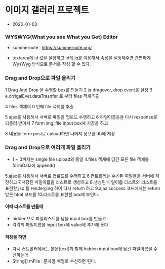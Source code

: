 # 이미지 갤러리 프로젝트
* 2020-01-03

### WYSWYG(What you see What you Get) Editor
* summernote : https://summernote.org/

* textarea에 id 값을 설정하고 id에 jq를 이용해서 속성을 설정해주면 간편하게 WysWyg 방식으로 문서를 작성 할 수 있다.


### Drag and Drop으로 파일 올리기
1 Drag And Drop 을 수행할 box를 만들기
2 jq dragover, drop event를 설정
3 e.orrigalEvet.dataTrasnfer 로 부터 files 객체추출

4 files 객체의 0 번째 file 객체를 추출

5 ajax를 사용해서 서버로 파일을 업로드 수행하고
6 파일이름등을 다시 response로 되돌려 받아서
7 form img_file input box에 저장을 하고

8 내용을 form post로 upload하면 나머지 정보를 db에 저장

### Drag and Drop으로 여러개 파일 올리기
* 1 ~ 3까지는 single file upload와 동일
4.files 객체에 담긴 모든 file 객체를 formData에 append()

5.ajax를 사용해서 서버로 업로드를 수행하고
6.컨트롤러는 수신된 파일들을 서버에 저장하고
7.저장된 파일이름을 리스트로 생성하고
8.생성된 파일이름 리스트와 리스트를 표현할 jsp 를 renderging 하여 다시 return 하고
9.ajax success 코드에서는 return 받은 html 코드를
10.리스트를 표현할 box에 보인다.

#### 이때 리스트를 만들때
* hidden으로 파일리스트를 담을 input box를 만들고
* 각각의 파일이름을 input box에 value에 추가해 둔다

#### 저장을 하면
* 다시 컨트롤러에서는 본문(text)과 함께 hidden input box에 담긴 파일이름을 수신하는데
* String[] mFile : 문자열 배열로 수신하면 된다.







